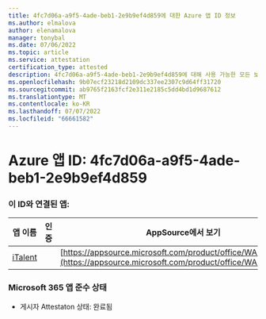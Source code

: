```yaml
---
title: 4fc7d06a-a9f5-4ade-beb1-2e9b9ef4d859에 대한 Azure 앱 ID 정보
ms.author: elmalova
author: elenamalova
manager: tonybal
ms.date: 07/06/2022
ms.topic: article
ms.service: attestation
certification_type: attested
description: 4fc7d06a-a9f5-4ade-beb1-2e9b9ef4d859에 대해 사용 가능한 모든 보안 및 규정 준수 정보입니다.
ms.openlocfilehash: 9b07ecf23218d2109dc337ee2307c9d64ff31720
ms.sourcegitcommit: ab9765f2163fcf2e311e2185c5dd4bd1d9687612
ms.translationtype: MT
ms.contentlocale: ko-KR
ms.lasthandoff: 07/07/2022
ms.locfileid: "66661582"
---
```

# <a name="azure-app-id-4fc7d06a-a9f5-4ade-beb1-2e9b9ef4d859"></a>Azure 앱 ID: 4fc7d06a-a9f5-4ade-beb1-2e9b9ef4d859


### <a name="apps-associated-with-this-id"></a>이 ID와 연결된 앱:
| **앱 이름** | **인증** | **AppSource에서 보기** |
|--------------|---------------|-----------------------|
| [iTalent](../forward/WA200004328.md) |  | [https://appsource.microsoft.com/product/office/WA200004328](https://appsource.microsoft.com/product/office/WA200004328) |

### <a name="microsoft-365-app-compliance-status"></a>Microsoft 365 앱 준수 상태
- 게시자 Attestaton 상태: 완료됨
